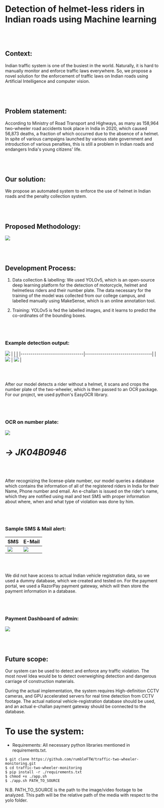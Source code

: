 # **Detection of helmet-less riders in Indian roads using Machine learning**

<br><br/>

## **Context:**

Indian traffic system is one of the busiest in the world. Naturally, it
is hard to manually monitor and enforce traffic laws everywhere. So, we
propose a novel solution for the enforcement of traffic laws on Indian
roads using Artificial Intelligence and computer vision. 

<br><br/>

## **Problem statement:**

According to Ministry of Road Transport and Highways, as many as 158,964
two-wheeler road accidents took place in India in 2020, which caused
56,873 deaths, a fraction of which occurred due to the absence of a
helmet. In spite of various campaigns launched by various state
government and introduction of various penalties, this is still a
problem in Indian roads and endangers India's young citizens' life.

<br><br/>

## **Our solution:**

We propose an automated system to enforce the use of helmet in Indian
roads and the penalty collection system.

<br><br/>

## **Proposed Methodology:**

![](./media/image1.png)

<br><br/>

## **Development Process:**

1.  Data collection & labelling: We used YOLOv5, which is an open-source
    deep learning platform for the detection of motorcycle, helmet and
    helmetless riders and their number plate. The data necessary for the
    training of the model was collected from our college campus, and
    labelled manually using MakeSense, which is an online annotation
    tool.

2.  Training: YOLOv5 is fed the labelled images, and it learns to
    predict the co-ordinates of the bounding boxes.

<br><br/>

### **Example detection output:**

![](./media/image2.jpeg) 
|                                |                                  |
|--------------------------------|----------------------------------|
|![](./media/image3.jpeg)  |  ![](./media/image4.jpeg)  |

<br><br/>

After our model detects a rider without a helmet, it scans and crops the
number plate of the two-wheeler, which is then passed to an OCR package.
For our project, we used python's EasyOCR library.

<br><br/>

### **OCR on number plate:**


![](./media/image3.jpeg) 
# ***-> JK04B0946***

<br><br/>

After recognizing the license-plate number, our model queries a database
which contains the information of all of the registered riders in India
for their Name, Phone number and email. An e-challan is issued on the
rider's name, which they are notified using mail and text SMS with
proper information about where, when and what type of violation was done
by him.

<br><br/>

### **Sample SMS & Mail alert:**

|          SMS                   |              E-Mail              |
|--------------------------------|----------------------------------|
|![](./media/image5.jpeg)  |  ![](./media/image6.jpeg)  |

<br><br/>

We did not have access to actual Indian vehicle registration data, so we
used a dummy database, which we created and tested on. For the payment
portal, we used a RazorPay payment gateway, which will then store the
payment information in a database.

<br><br/>

### **Payment Dashboard of admin:**

![](./media/image7.jpeg)

<br><br/>

## **Future scope:**

Our system can be used to detect and enforce any traffic violation. The
most novel Idea would be to detect overweighing detection and dangerous
carriage of construction materials.

During the actual implementation, the system requires High-definition
CCTV cameras, and GPU accelerated servers for real time detection from
CCTV footage. The actual national vehicle-registration database should
be used, and an actual e-challan payment gateway should be connected to
the database.

# **To use the system:**
- Requirements: All necessary python libraries mentioned in requirements.txt.

```
$ git clone https://github.com/rumbleFTW/traffic-two-wheeler-monitoring.git
$ cd traffic-two-wheeler-monitoring
$ pip install -r ./requirements.txt
$ chmod +x ./app.sh
$ ./app.sh PATH_TO_SOURCE
```
N.B. PATH_TO_SOURCE is the path to the image/video footage to be analyzed. This path will be the relative path of the media with respect to the yolo folder.
